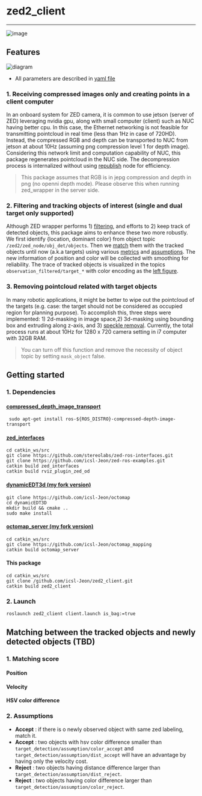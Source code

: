 # zed2_client
___

![image](img/zed_client2.png)

## Features 

![diagram](img/diagram.png)

* All parameters are described in [yaml file](param/default.yaml)

### 1. Receiving compressed images only and creating points in a client computer 
In an onboard system for ZED camera, 
it is common to use jetson (server of ZED) leveraging nvidia gpu, along with small computer (client) such as NUC having better cpu.
In this case, the Ethernet networking is not feasible for transmitting pointcloud in real time (less than 1Hz in case of 720HD).   
Instead, the compressed RGB and depth can be transported to NUC from jetson at about 10Hz (assuming png compression level 1 for depth image). 
Considering this network limit and computation capability of NUC, this package regenerates pointcloud in the NUC side. 
The decompression process is internalized without using [republish](https://wiki.ros.org/image_transport#republish) node for efficiency. 
> This package assumes that RGB is in jepg compression and depth in png (no openni depth mode). Please observe this when running zed_wrapper in the server side.  

### 2. Filtering and tracking objects of interest (single and dual target only supported)
Although ZED wrapper performs 1) [filtering](https://www.stereolabs.com/docs/ros/object-detection/), 
and efforts to 2) keep track of detected objects, this package aims to enhance these two more robustly. 
We first identify {location, dominant color} from object topic `/zed2/zed_node/obj_det/objects`. 
Then we [match](#matching-between-the-tracked-objects-and-newly-detected-objects) 
them with the tracked objects until now (a.k.a targets) using various [metrics](#matching-score) and [assumptions](#assumptions).
The new information of position and color will be collected with smoothing for reliability. 
The trace of tracked objects is visualized in the topics `observation_filtered/target_*` with color encoding as the [left figure](#zed2_client).

### 3. Removing pointcloud related with target objects 
In many robotic applications, it might be better to wipe out the pointcloud of the targets 
(e.g. case: the target should not be considered as occupied region for planning purpose). 
To accomplish this, three steps were implemented: 1) 2d-masking in image space,2) 3d-masking 
using bounding box and extruding along z-axis, and 3) [speckle removal](https://pointclouds.org/documentation/tutorials/remove_outliers.html).
Currently, the total process runs at about 10Hz for 1280 x 720 camera setting in i7 computer with 32GB RAM. 
> You can turn off this function and remove the necessity of object topic by setting `mask_object` false. 


## Getting started

### 1. Dependencies
#### [compressed_depth_image_transport](http://wiki.ros.org/compressed_depth_image_transport)
```
 sudo apt-get install ros-${ROS_DISTRO}-compressed-depth-image-transport
```
    
#### [zed_interfaces](https://github.com/stereolabs/zed-ros-wrapper/tree/master/zed_interfaces)
```
cd catkin_ws/src
git clone https://github.com/stereolabs/zed-ros-interfaces.git
git clone https://github.com/icsl-Jeon/zed-ros-examples.git
catkin build zed_interfaces 
catkin build rviz_plugin_zed_od
```

#### [dynamicEDT3d (my fork version)](https://github.com/icsl-Jeon/octomap)
```
git clone https://github.com/icsl-Jeon/octomap
cd dynamicEDT3D
mkdir build && cmake .. 
sudo make install
```

#### [octomap_server (my fork version)](https://github.com/icsl-Jeon/octomap_mapping) 
```
cd catkin_ws/src
git clone https://github.com/icsl-Jeon/octomap_mapping
catkin build octomap_server
```
#### This package 
```
cd catkin_ws/src
git clone /github.com/icsl-Jeon/zed2_client.git
catkin build zed2_client
```


### 2. Launch 

```
roslaunch zed2_client client.launch is_bag:=true
```
## Matching between the tracked objects and newly detected objects (TBD)

### 1. Matching score

#### Position 

#### Velocity

#### HSV color difference 


### 2. Assumptions 

* **Accept** : if there is o newly observed object with same zed labeling, match it.
* **Accept** : two objects with hsv color difference smaller than `target_detection/assumption/color_accept` and `target_detection/assumption/dist_accept`
  will have an advantage by having only the velocity cost.
* **Reject** : two objects having distance difference larger than `target_detection/assumption/dist_reject`.
* **Reject** : two objects having color difference larger than  `target_detection/assumption/color_reject`. 


